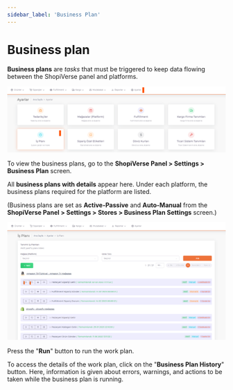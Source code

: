 ```yaml
---
sidebar_label: 'Business Plan'
---
```


# Business plan

**Business plans** are *tasks* that must be triggered to keep data flowing between the ShopiVerse panel and platforms.

![BusinessPlan](../img/BusinessPlan.png)

To view the business plans, go to the **ShopiVerse Panel > Settings > Business Plan** screen.

All **business plans with details** appear here. Under each platform, the business plans required for the platform are listed.

(Business plans are set as **Active-Passive** and **Auto-Manual** from the **ShopiVerse Panel > Settings > Stores > Business Plan Settings** screen.)

![BusinessPlanRun](../img/BusinessPlanRun.png)

Press the "**Run**" button to run the work plan.

To access the details of the work plan, click on the "**Business Plan History**" button. Here, information is given about errors, warnings, and actions to be taken while the business plan is running.